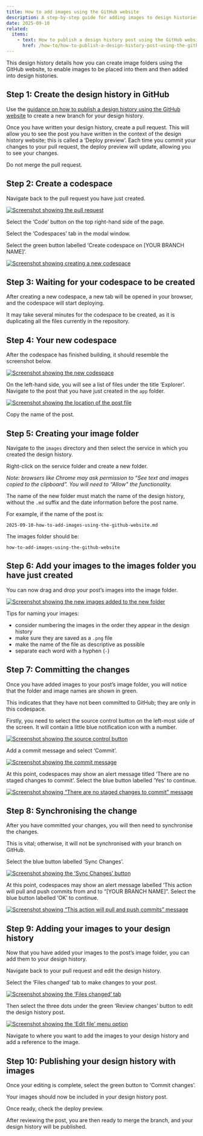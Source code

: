 ```yaml
---
title: How to add images using the GitHub website
description: A step-by-step guide for adding images to design histories using the GitHub website
date: 2025-09-10
related:
  items:
    - text: How to publish a design history post using the GitHub website
      href: /how-to/how-to-publish-a-design-history-post-using-the-github-website/
---
```


This design history details how you can create image folders using the GitHub website, to enable images to be placed into them and then added into design histories.

## Step 1: Create the design history in GitHub

Use the [guidance on how to publish a design history using the GitHub website](/how-to/how-to-publish-a-design-history-post-using-the-github-website/) to create a new branch for your design history.

Once you have written your design history, create a pull request. This will allow you to see the post you have written in the context of the design history website; this is called a ‘Deploy preview’. Each time you commit your changes to your pull request, the deploy preview will update, allowing you to see your changes.

Do not merge the pull request.

## Step 2: Create a codespace

Navigate back to the pull request you have just created.

[![Screenshot showing the pull request](1-pull-request.png "Screenshot showing the pull request")](1-pull-request.png)

Select the ‘Code’ button on the top right-hand side of the page.

Select the ‘Codespaces’ tab in the modal window.

Select the green button labelled ‘Create codespace on [YOUR BRANCH NAME]’.

[![Screenshot showing creating a new codespace](2-code-space.png "Screenshot showing creating a new codespace")](2-code-space.png)

## Step 3: Waiting for your codespace to be created

After creating a new codespace, a new tab will be opened in your browser, and the codespace will start deploying.

It may take several minutes for the codespace to be created, as it is duplicating all the files currently in the repository.

## Step 4: Your new codespace

After the codespace has finished building, it should resemble the screenshot below.

[![Screenshot showing the new codespace](3-new-code-space.png "Screenshot showing the new codespace")](3-new-code-space.png)

On the left-hand side, you will see a list of files under the title ‘Explorer’. Navigate to the post that you have just created in the `app` folder.

[![Screenshot showing the location of the post file](4-post.png "Screenshot showing the location of the post file")](4-post.png)

Copy the name of the post.

## Step 5: Creating your image folder

Navigate to the `images` directory and then select the service in which you created the design history.

Right-click on the service folder and create a new folder.

_Note: browsers like Chrome may ask permission to “See text and images copied to the clipboard”. You will need to “Allow” the functionality._

The name of the new folder must match the name of the design history, without the `.md` suffix and the date information before the post name.

For example, if the name of the post is:

```text
2025-09-10-how-to-add-images-using-the-github-website.md
```

The images folder should be:

```text
how-to-add-images-using-the-github-website
```

## Step 6: Add your images to the images folder you have just created

You can now drag and drop your post’s images into the image folder.

[![Screenshot showing the new images added to the new folder](5-new-images-added.png "Screenshot showing the new images added to the new folder")](5-new-images-added.png)

Tips for naming your images:

- consider numbering the images in the order they appear in the design history
- make sure they are saved as a `.png` file
- make the name of the file as descriptive as possible
- separate each word with a hyphen (`-`)

## Step 7: Committing the changes

Once you have added images to your post’s image folder, you will notice that the folder and image names are shown in green.

This indicates that they have not been committed to GitHub; they are only in this codespace.

Firstly, you need to select the source control button on the left-most side of the screen. It will contain a little blue notification icon with a number.

[![Screenshot showing the source control button](6-source-control.png "Screenshot showing the source control button")](6-source-control.png)

Add a commit message and select ‘Commit’.

[![Screenshot showing the commit message](7-commit-message.png "Screenshot showing the commit message")](7-commit-message.png)

At this point, codespaces may show an alert message titled ‘There are no staged changes to commit’. Select the blue button labelled ‘Yes’ to continue.

[![Screenshot showing “There are no staged changes to commit” message](8-stage-changes.png "Screenshot showing “There are no staged changes to commit” message")](8-stage-changes.png)

## Step 8: Synchronising the change

After you have committed your changes, you will then need to synchronise the changes.

This is vital; otherwise, it will not be synchronised with your branch on GitHub.

Select the blue button labelled ‘Sync Changes’.

[![Screenshot showing the ‘Sync Changes’ button](9-sync-changes.png "Screenshot showing the ‘Sync Changes’ button")](9-sync-changes.png)

At this point, codespaces may show an alert message labelled ‘This action will pull and push commits from and to “[YOUR BRANCH NAME]”. Select the blue button labelled ‘OK’ to continue.

[![Screenshot showing “This action will pull and push commits” message](10-pull-and-push-commits.png "Screenshot showing “This action will pull and push commits” message")](10-pull-and-push-commits.png)

## Step 9: Adding your images to your design history

Now that you have added your images to the post’s image folder, you can add them to your design history.

Navigate back to your pull request and edit the design history.

Select the ‘Files changed’ tab to make changes to your post.

[![Screenshot showing the ‘Files changed’ tab](11-files-changed.png "Screenshot showing the ‘Files changed’ tab")](11-files-changed.png)

Then select the three dots under the green ‘Review changes’ button to edit the design history post.

[![Screenshot showing the ‘Edit file’ menu option](12-edit-file.png "Screenshot showing the ‘Edit file’ menu option")](12-edit-file.png)

Navigate to where you want to add the images to your design history and add a reference to the image.

## Step 10: Publishing your design history with images

Once your editing is complete, select the green button to ‘Commit changes’.

Your images should now be included in your design history post.

Once ready, check the deploy preview.

After reviewing the post, you are then ready to merge the branch, and your design history will be published.
